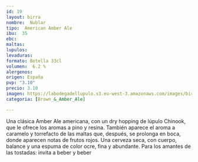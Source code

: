 ```yaml
---
id: 19
layout: birra
nombre:  Nublar
tipo:  American Amber Ale
ibu:  35
ebc:
maltas: 
lupulos: 
levaduras: 
formato: Botella 33cl
volumen:  6.2 %
alergenos: 
origen: España
pvp: "3.10"
precio: 3.10
imagen: https://labodegadellupulo.s3.eu-west-3.amazonaws.com/images/birras/nublar.jpg
categoria: [Brown_&_Amber_Ale]

---
```

Una clásica Amber Ale americana, con un dry hopping de lúpulo Chinook, que le ofrece los aromas a pino y resina. También aparece el aroma a caramelo y torrefacto de las maltas  que, después, se prolonga en boca, donde aparecen notas de frutos rojos. Una cerveza seca, con cuerpo, balance y una espuma de color ocre, fina y abundante. Para los amantes de las tostadas: invita a beber y beber












